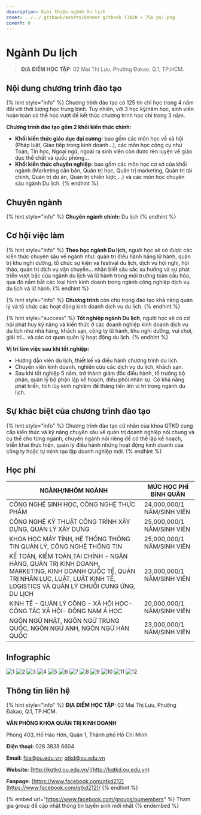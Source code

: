 ```yaml
---
description: Giới thiệu ngành Du lịch
cover: ../../.gitbook/assets/Banner gitbook (3420 × 750 px).png
coverY: 0
---
```


# Ngành Du lịch

> **ĐỊA ĐIỂM HỌC TẬP:** 02 Mai Thị Lựu, Phường Đakao, Q.1, TP.HCM.

## Nội dung chương trình đào tạo

{% hint style="info" %}
Chương trình đào tạo có 125 tín chỉ học trong 4 năm đối với thời lượng học trung bình. Tuy nhiên, với 3 học kỳ/năm học, sinh viên hoàn toàn có thể học vượt để kết thúc chương trình học chỉ trong 3 năm.

**Chương trình đào tạo gồm 2 khối kiến thức chính:**

* **Khối kiến thức giáo dục đại cương:** bao gồm các môn học về xã hội (Pháp luật, Giao tiếp trong kinh doanh…), các môn học công cụ như Toán, Tin học, Ngoại ngữ, ngoài ra sinh viên còn được rèn luyện về giáo dục thể chất và quốc phòng…
* **Khối kiến thức chuyên nghiệp:** bao gồm các môn học cơ sở của khối ngành (Marketing căn bản, Quản trị học, Quản trị marketing, Quản trị tài chính, Quản trị dự án, Quản trị chiến lược,…) và các môn học chuyên sâu ngành Du lịch.
{% endhint %}

## Chuyên ngành

{% hint style="info" %}
**Chuyên ngành chính:** Du lịch
{% endhint %}

## Cơ hội việc làm

{% hint style="info" %}
**Theo học ngành Du lịch,** người học sẽ có được các kiến thức chuyên sâu về ngành như: quản trị điều hành hãng lữ hành, quản trị khu nghỉ dưỡng, tổ chức sự kiện và festival du lịch, dịch vụ hội nghị, hội thảo, quản trị dịch vụ vận chuyển… nhận biết sâu sắc xu hướng và sự phát triển vượt bậc của ngành du lịch và lữ hành trong môi trường toàn cầu hóa, qua đó nắm bắt các loại hình kinh doanh trong ngành công nghiệp dịch vụ du lịch và lữ hành.&#x20;
{% endhint %}

{% hint style="info" %}
**Chương trình** còn chú trọng đào tạo khả năng quản lý và tổ chức các hoạt động kinh doanh dịch vụ du lịch.
{% endhint %}

{% hint style="success" %}
**Tốt nghiệp ngành Du lịch**, người học sẽ có cơ hội phát huy kỹ năng và kiến thức ở các doanh nghiệp kinh doanh dịch vụ du lịch như nhà hàng, khách sạn, công ty lữ hành, khu nghỉ dưỡng, vui chơi, giải trí… và các cơ quan quản lý hoạt động du lịch.
{% endhint %}

**Vị trí làm việc sau khi tốt nghiệp:**

* Hướng dẫn viên du lịch, thiết kế và điều hành chương trình du lịch.
* Chuyên viên kinh doanh, nghiên cứu các dịch vụ du lịch, khách sạn.
* Sau khi tốt nghiệp 5 năm, trở thành giám đốc điều hành, tổ trưởng bộ phận, quản lý bộ phận lập kế hoạch, điều phối nhân sự. Có khả năng phát triển, tích lũy kinh nghiệm để thăng tiến lên vị trí trong ngành du lịch.

## Sự khác biệt của chương trình đào tạo

{% hint style="info" %}
Chương trình đào tạo cử nhân của khoa QTKD cung cấp kiến thức và kỹ năng chuyên sâu về quản trị doanh nghiệp nói chung và cụ thể cho từng ngành, chuyên ngành nói riêng để có thể lập kế hoạch, triển khai thực hiện, quản lý điều hành những hoạt động kinh doanh của công ty hoặc tự mình tạo lập doanh nghiệp mới.
{% endhint %}

## Học phí

| NGÀNH/NHÓM NGÀNH                                                                                                                                                                  | MỨC HỌC PHÍ BÌNH QUÂN      |
| --------------------------------------------------------------------------------------------------------------------------------------------------------------------------------- | -------------------------- |
| CÔNG NGHỆ SINH HỌC, CÔNG NGHỆ THỰC PHẨM                                                                                                                                           | 24,000,000/1 NĂM/SINH VIÊN |
| CÔNG NGHỆ KỸ THUẬT CÔNG TRÌNH XÂY DỰNG, QUẢN LÝ XÂY DỰNG                                                                                                                          | 25,000,000/1 NĂM/SINH VIÊN |
| KHOA HỌC MÁY TÍNH, HỆ THỐNG THÔNG TIN QUẢN LÝ, CÔNG NGHỆ THÔNG TIN                                                                                                                | 25,000,000/1 NĂM/SINH VIÊN |
| KẾ TOÁN, KIỂM TOÁN,TÀI CHÍNH - NGÂN HÀNG, QUẢN TRỊ KINH DOANH, MARKETING, KINH DOANH QUỐC TẾ, QUẢN TRỊ NHÂN LỰC, LUẬT, LUẬT KINH TẾ, LOGISTICS VÀ QUẢN LÝ CHUỖI CUNG ỨNG, DU LỊCH | 23,000,000/1 NĂM/SINH VIÊN |
| KINH TẾ - QUẢN LÝ CÔNG - XÃ HỘI HỌC- CÔNG TÁC XÃ HỘI- ĐÔNG NAM Á HỌC                                                                                                              | 20,000,000/1 NĂM/SINH VIÊN |
| NGÔN NGỮ NHẬT, NGÔN NGỮ TRUNG QUỐC, NGÔN NGỮ ANH, NGÔN NGỮ HÀN QUỐC                                                                                                               | 23,000,000/1 NĂM/SINH VIÊN |

## Infographic

![1](<../../.gitbook/assets/1 - tiêu đề (1).png>) ![2](<../../.gitbook/assets/2 - giới thiệu chung (1).png>) ![3](<../../.gitbook/assets/3 - Ngành & việc làm (2).png>) ![4](<../../.gitbook/assets/4 - NGÀNH DU LỊCH 1.png>) ![5](<../../.gitbook/assets/5 - NGÀNH DU LỊCH 2.png>) ![6](<../../.gitbook/assets/6 - Mục tiêu đào tạo.png>) ![7](<../../.gitbook/assets/7 - MỤC TIÊU ĐÀO TẠO.png>) ![8](<../../.gitbook/assets/8 - NỘI DUNG CHƯƠNG TRÌNH ĐÀO TẠO.png>) ![9](<../../.gitbook/assets/9 - NỘI DUNG CHƯƠNG TRÌNH ĐÀO TẠO (1).png>) ![10](<../../.gitbook/assets/11 - học phí.png>) ![11](<../../.gitbook/assets/12 - học phí.png>) ![12](<../../.gitbook/assets/13 - thông tin khác.png>)

## Thông tin liên hệ

{% hint style="info" %}
**ĐỊA ĐIỂM HỌC TẬP:** 02 Mai Thị Lựu, Phường Đakao, Q.1, TP.HCM.

**VĂN PHÒNG KHOA QUẢN TRỊ KINH DOANH**

Phòng 403, Hồ Hảo Hớn, Quận 1, Thành phố Hồ Chí Minh

**Điện thoại:** 028 3838 6604

**Email:** [fba@ou.edu.vn](mailto:fba@ou.edu.vn)**;** qtkd@ou.edu.vn

**Website:** [http://kqtkd.ou.edu.vn/](http://kqtkd.ou.edu.vn)

**Fanpage:** [https://www.facebook.com/qtkd212](https://www.facebook.com/qtkd212)/
{% endhint %}

{% embed url="https://www.facebook.com/groups/oumembers" %}
Tham gia group để cập nhật thông tin tuyển sinh mới nhất
{% endembed %}

